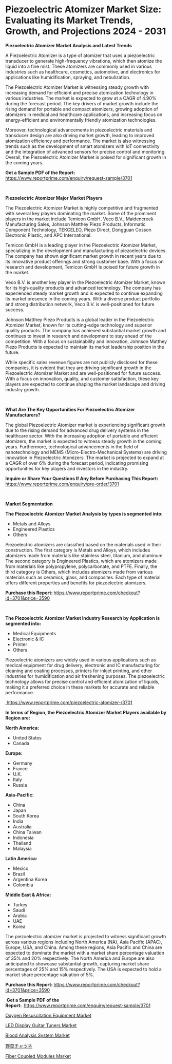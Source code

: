 <p><h1>Piezoelectric Atomizer Market Size: Evaluating its Market Trends, Growth, and Projections 2024 - 2031</h1></p><p><strong>Piezoelectric Atomizer Market Analysis and Latest Trends</strong></p>
<p><p>A Piezoelectric Atomizer is a type of atomizer that uses a piezoelectric transducer to generate high-frequency vibrations, which then atomize the liquid into a fine mist. These atomizers are commonly used in various industries such as healthcare, cosmetics, automotive, and electronics for applications like humidification, spraying, and nebulization.</p><p>The Piezoelectric Atomizer Market is witnessing steady growth with increasing demand for efficient and precise atomization technology in various industries. The market is expected to grow at a CAGR of 4.90% during the forecast period. The key drivers of market growth include the rising demand for portable and compact atomizers, growing adoption of atomizers in medical and healthcare applications, and increasing focus on energy-efficient and environmentally friendly atomization technologies.</p><p>Moreover, technological advancements in piezoelectric materials and transducer design are also driving market growth, leading to improved atomization efficiency and performance. The market is also witnessing trends such as the development of smart atomizers with IoT connectivity and the integration of advanced sensors for precise control and monitoring. Overall, the Piezoelectric Atomizer Market is poised for significant growth in the coming years.</p></p>
<p><strong>Get a Sample PDF of the Report:&nbsp;</strong> <a href="https://www.reportprime.com/enquiry/request-sample/3701">https://www.reportprime.com/enquiry/request-sample/3701</a></p>
<p>&nbsp;</p>
<p><strong>Piezoelectric Atomizer Major Market Players</strong></p>
<p><p>The Piezoelectric Atomizer Market is highly competitive and fragmented with several key players dominating the market. Some of the prominent players in the market include Temicon GmbH, Veco B.V., Maidencreek Manufacturing Sales, Johnson Matthey Piezo Products, Informatic Component Technology, TEKCELEO, Piezo Direct, Dongguan Cosson Electronic Plastic, and APC International.</p><p>Temicon GmbH is a leading player in the Piezoelectric Atomizer Market, specializing in the development and manufacturing of piezoelectric devices. The company has shown significant market growth in recent years due to its innovative product offerings and strong customer base. With a focus on research and development, Temicon GmbH is poised for future growth in the market.</p><p>Veco B.V. is another key player in the Piezoelectric Atomizer Market, known for its high-quality products and advanced technology. The company has experienced steady market growth and is expected to continue expanding its market presence in the coming years. With a diverse product portfolio and strong distribution network, Veco B.V. is well-positioned for future success.</p><p>Johnson Matthey Piezo Products is a global leader in the Piezoelectric Atomizer Market, known for its cutting-edge technology and superior quality products. The company has achieved substantial market growth and continues to invest in research and development to stay ahead of the competition. With a focus on sustainability and innovation, Johnson Matthey Piezo Products is expected to maintain its market leadership position in the future.</p><p>While specific sales revenue figures are not publicly disclosed for these companies, it is evident that they are driving significant growth in the Piezoelectric Atomizer Market and are well-positioned for future success. With a focus on innovation, quality, and customer satisfaction, these key players are expected to continue shaping the market landscape and driving industry growth.</p></p>
<p>&nbsp;</p>
<p><strong>What Are The Key Opportunities For Piezoelectric Atomizer Manufacturers?</strong></p>
<p><p>The global Piezoelectric Atomizer market is experiencing significant growth due to the rising demand for advanced drug delivery systems in the healthcare sector. With the increasing adoption of portable and efficient atomizers, the market is expected to witness steady growth in the coming years. Furthermore, technological advancements in the field of nanotechnology and MEMS (Micro-Electro-Mechanical Systems) are driving innovation in Piezoelectric Atomizers. The market is projected to expand at a CAGR of over 6% during the forecast period, indicating promising opportunities for key players and investors in the industry.</p></p>
<p><strong>Inquire or Share Your Questions If Any Before Purchasing This Report:</strong> <a href="https://www.reportprime.com/enquiry/pre-order/3701">https://www.reportprime.com/enquiry/pre-order/3701</a></p>
<p>&nbsp;</p>
<p><strong>Market Segmentation</strong></p>
<p><strong>The Piezoelectric Atomizer Market Analysis by types is segmented into:</strong></p>
<p><ul><li>Metals and Alloys</li><li>Engineered Plastics</li><li>Others</li></ul></p>
<p><p>Piezoelectric atomizers are classified based on the materials used in their construction. The first category is Metals and Alloys, which includes atomizers made from materials like stainless steel, titanium, and aluminum. The second category is Engineered Plastics, which are atomizers made from materials like polypropylene, polycarbonate, and PTFE. Finally, the third category is Others, which includes atomizers made from various materials such as ceramics, glass, and composites. Each type of material offers different properties and benefits for piezoelectric atomizers.</p></p>
<p><strong>Purchase this Report:&nbsp;</strong><a href="https://www.reportprime.com/checkout?id=3701&price=3590">https://www.reportprime.com/checkout?id=3701&price=3590</a></p>
<p>&nbsp;</p>
<p><strong>The Piezoelectric Atomizer Market Industry Research by Application is segmented into:</strong></p>
<p><ul><li>Medical Equipments</li><li>Electronic & IC</li><li>Printer</li><li>Others</li></ul></p>
<p><p>Piezoelectric atomizers are widely used in various applications such as medical equipment for drug delivery, electronic and IC manufacturing for cleaning and coating processes, printers for inkjet printing, and other industries for humidification and air freshening purposes. The piezoelectric technology allows for precise control and efficient atomization of liquids, making it a preferred choice in these markets for accurate and reliable performance.</p></p>
<p><a href="https://www.reportprime.com/piezoelectric-atomizer-r3701">&nbsp;https://www.reportprime.com/piezoelectric-atomizer-r3701</a></p>
<p><strong>In terms of Region, the Piezoelectric Atomizer Market Players available by Region are:</strong></p>
<p>
    <p> <strong> North America: </strong>
        <ul>
            <li>United States</li>
            <li>Canada</li>
        </ul>
        </p> 
    <p> <strong> Europe: </strong>
        <ul>
            <li>Germany</li>
            <li>France</li>
            <li>U.K.</li>
            <li>Italy</li>
            <li>Russia</li>
        </ul>
        </p> 
    <p> <strong> Asia-Pacific: </strong>
        <ul>
            <li>China</li>
            <li>Japan</li>
            <li>South Korea</li>
            <li>India</li>
            <li>Australia</li>
            <li>China Taiwan</li>
            <li>Indonesia</li>
            <li>Thailand</li>
            <li>Malaysia</li>
        </ul>
        </p> 
    <p> <strong> Latin America: </strong>
        <ul>
            <li>Mexico</li>
            <li>Brazil</li>
            <li>Argentina Korea</li>
            <li>Colombia</li>
        </ul>
        </p> 
    <p> <strong> Middle East & Africa: </strong>
        <ul>
            <li>Turkey</li>
            <li>Saudi</li>
            <li>Arabia</li>
            <li>UAE</li>
            <li>Korea</li>
        </ul>
    </p>
    </p>
<p><p>The piezoelectric atomizer market is projected to witness significant growth across various regions including North America (NA), Asia Pacific (APAC), Europe, USA, and China. Among these regions, Asia Pacific and China are expected to dominate the market with a market share percentage valuation of 35% and 20% respectively. The North America and Europe are also anticipated to showcase substantial growth, capturing market share percentages of 25% and 15% respectively. The USA is expected to hold a market share percentage valuation of 5%.</p></p>
<p><strong>Purchase this Report: </strong><a href="https://www.reportprime.com/checkout?id=3701&price=3590">https://www.reportprime.com/checkout?id=3701&price=3590</a></p>
<p>&nbsp;<strong>Get a Sample PDF of the Report:&nbsp;&nbsp;</strong><a href="https://www.reportprime.com/enquiry/request-sample/3701">https://www.reportprime.com/enquiry/request-sample/3701</a></p>
<p><strong></strong></p>
<p><p><a href="https://issuu.com/reportprime-2/docs/oxygen-resuscitation-equipment-market-size-2030.pp">Oxygen Resuscitation Equipment Market</a></p><p><a href="https://www.linkedin.com/pulse/strategic-insights-global-led-display-guitar-tuners-market-trends-swbfc">LED Display Guitar Tuners Market</a></p><p><a href="https://issuu.com/reportprime-2/docs/blood-analysis-system-market-size-2030.pptx">Blood Analysis System Market</a></p><p><a href="https://github.com/mathieurico66/Market-Research-Report-List-2/blob/main/293308235953.md">野菜チャツネ</a></p><p><a href="https://github.com/AdrianaPaucek2023/Market-Research-Report-List-2/blob/main/fiber-coupled-modules-market.md">Fiber Coupled Modules Market</a></p></p>